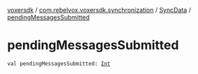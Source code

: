 [voxersdk](../../index.md) / [com.rebelvox.voxersdk.synchronization](../index.md) / [SyncData](index.md) / [pendingMessagesSubmitted](./pending-messages-submitted.md)

# pendingMessagesSubmitted

`val pendingMessagesSubmitted: `[`Int`](https://kotlinlang.org/api/latest/jvm/stdlib/kotlin/-int/index.html)